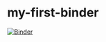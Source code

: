 # my-first-binder
[![Binder](https://mybinder.org/badge_logo.svg)](https://mybinder.org/v2/gh/billdiy/my-first-binder/HEAD)

